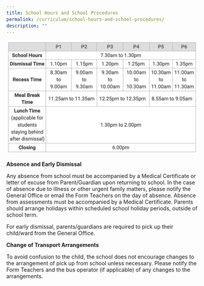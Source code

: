 ```yaml
---
title: School Hours and School Procedures
permalink: /curriculum/school-hours-and-school-procedures/
description: ""
---
```

![](/images/RSS%20time%20table.png)

**Absence and Early Dismissal**

Any absence from school must be accompanied by a Medical Certificate or letter of excuse from Parent/Guardian upon returning to school. In the case of absence due to illness or other urgent family matters, please notify the General Office or email the Form Teachers on the day of absence. Absence from assessments must be accompanied by a Medical Certificate. Parents should arrange holidays within scheduled school holiday periods, outside of school term.

For early dismissal, parents/guardians are required to pick up their child/ward from the General Office.

**Change of Transport Arrangements**

To avoid confusion to the child, the school does not encourage changes to the arrangement of pick up from school unless necessary. Please notify the Form Teachers and the bus operator (if applicable) of any changes to the arrangements.